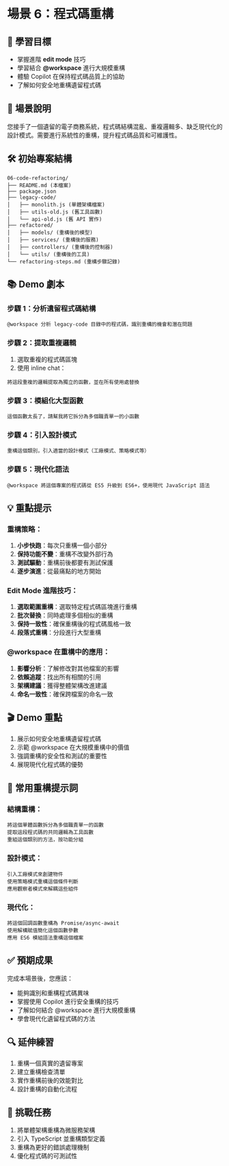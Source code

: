 # 場景 6：程式碼重構

## 🎯 學習目標
- 掌握進階 **edit mode** 技巧
- 學習結合 **@workspace** 進行大規模重構
- 體驗 Copilot 在保持程式碼品質上的協助
- 了解如何安全地重構遺留程式碼

## 📝 場景說明
您接手了一個遺留的電子商務系統，程式碼結構混亂、重複邏輯多、缺乏現代化的設計模式。需要進行系統性的重構，提升程式碼品質和可維護性。

## 🛠️ 初始專案結構
```
06-code-refactoring/
├── README.md (本檔案)
├── package.json
├── legacy-code/
│   ├── monolith.js (單體架構檔案)
│   ├── utils-old.js (舊工具函數)
│   └── api-old.js (舊 API 實作)
├── refactored/
│   ├── models/ (重構後的模型)
│   ├── services/ (重構後的服務)
│   ├── controllers/ (重構後的控制器)
│   └── utils/ (重構後的工具)
└── refactoring-steps.md (重構步驟記錄)
```

## 📚 Demo 劇本

### 步驟 1：分析遺留程式碼結構
```
@workspace 分析 legacy-code 目錄中的程式碼，識別重構的機會和潛在問題
```

### 步驟 2：提取重複邏輯
1. 選取重複的程式碼區塊
2. 使用 inline chat：
```
將這段重複的邏輯提取為獨立的函數，並在所有使用處替換
```

### 步驟 3：模組化大型函數
```
這個函數太長了，請幫我將它拆分為多個職責單一的小函數
```

### 步驟 4：引入設計模式
```
重構這個類別，引入適當的設計模式（工廠模式、策略模式等）
```

### 步驟 5：現代化語法
```
@workspace 將這個專案的程式碼從 ES5 升級到 ES6+，使用現代 JavaScript 語法
```

## 💡 重點提示

### 重構策略：
1. **小步快跑**：每次只重構一個小部分
2. **保持功能不變**：重構不改變外部行為
3. **測試驅動**：重構前後都要有測試保護
4. **逐步演進**：從最痛點的地方開始

### Edit Mode 進階技巧：
1. **選取範圍重構**：選取特定程式碼區塊進行重構
2. **批次替換**：同時處理多個相似的重構
3. **保持一致性**：確保重構後的程式碼風格一致
4. **段落式重構**：分段進行大型重構

### @workspace 在重構中的應用：
1. **影響分析**：了解修改對其他檔案的影響
2. **依賴追蹤**：找出所有相關的引用
3. **架構建議**：獲得整體架構改進建議
4. **命名一致性**：確保跨檔案的命名一致

## 🎬 Demo 重點
1. 展示如何安全地重構遺留程式碼
2. 示範 @workspace 在大規模重構中的價值
3. 強調重構的安全性和測試的重要性
4. 展現現代化程式碼的優勢

## 📝 常用重構提示詞

### 結構重構：
```
將這個單體函數拆分為多個職責單一的函數
提取這段程式碼的共同邏輯為工具函數
重組這個類別的方法，按功能分組
```

### 設計模式：
```
引入工廠模式來創建物件
使用策略模式重構這個條件判斷
應用觀察者模式來解耦這些組件
```

### 現代化：
```
將這個回調函數重構為 Promise/async-await
使用解構賦值簡化這個函數參數
應用 ES6 模組語法重構這個檔案
```

## ✅ 預期成果
完成本場景後，您應該：
- 能夠識別和重構程式碼異味
- 掌握使用 Copilot 進行安全重構的技巧
- 了解如何結合 @workspace 進行大規模重構
- 學會現代化遺留程式碼的方法

## 🔍 延伸練習
1. 重構一個真實的遺留專案
2. 建立重構檢查清單
3. 實作重構前後的效能對比
4. 設計重構的自動化流程

## 🎯 挑戰任務
1. 將單體架構重構為微服務架構
2. 引入 TypeScript 並重構類型定義
3. 重構為更好的錯誤處理機制
4. 優化程式碼的可測試性